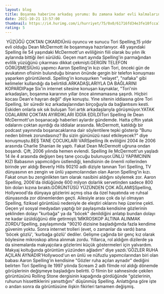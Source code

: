 ```yaml
--- 
layout: blog
title: Boşanma haberine arkadaş yorumu: Bu zamana kadar evli kalmalarına şaşırdık!
date: 2021-10-21 13:57:00
thumbnail: https://i4.hurimg.com/i/hurriyet/75/0x0/61716fd34e3fe10fcca7ca88.jpg
rating: 5
---
```

 YÜZÜĞÜ ÇOKTAN ÇIKARDIÜnlü oyuncu ve sunucu Tori Spelling,15 yıldır evli olduğu Dean McDermott ile boşanmaya hazırlanıyor. 48 yaşındaki Spelling ile 54 yaşındaki McDermott'un evliliğinin fiili olarak bu yılın ilk aylarında bittiği ileri sürüldü. Geçen mart ayında Spelling'in parmağından evlilik yüzüğünü çıkarması dikkat çekmişti.GERGİN TELEFON GÖRÜŞMESİÜnlü yapımcı Aaron Spelling'in kızı olan Tori, önceki gün de avukatının ofisinin bulunduğu binanın önünde gergin bir telefon konuşması yaparken görüntülendi. Spelling'in konuşurken "velayet", "nafaka" gibi kelimeler kullandığı da belirtildi.ARKADAŞLARIYLA DA BAĞLARINI KOPARDIPage Six'in internet sitesine konuşan kaynaklar, "Tori'nin arkadaşları, boşanma kararının yıllar önce alınmamasına şaşırdı. Hiçbiri kocası Dean'e hayran değil" diye konuştu. Yine sitenin iddiasına göre Tori Spelling, bir süredir kız arkadaşlarından birçoğuyla da bağlantısını kesti. Eskiden onlarla sık sık buluşan Tori artık arkadaşlarıyla görüşmüyor.YATAK ODALARINI ÇOKTAN AYIRDIKLARI İDDİA EDİLDİTori Spelling ile Dean McDermott'un boşanacağı haberleri aylardır gündemde. Hatta çiftin yatak odalarını çoktan ayırdığı da iddialar arasında. McDermott, katıldığı bir podcast yayınında boşanacaklarına dair söylentilere tepki gösterip "Bunu neden bilmek zorundasınız? Bu sizin gününüzü nasıl etkileyecek?" diye konuşmuştu.BEŞ TANE ÇOCUKLARI VARSpelling ilk evliliğini 2004 ile 2006 arasında Charlie Shanian ile yaptı. Fakat Dean McDermott uğruna ondan boşandı. Çift, 2006 yılında hemen evlendi. Spelling ile McDermott'un yaşladı 14 ile 4 arasında değişen beş tane çocuğu bulunuyor.ÜNLÜ YAPIMCININ KIZI Babasının yapımcılığını üstlendiği, kendisinin de önemli rollerinden birinde yer aldığı Beverly Hills 90210 adlı diziyle tanınan Tori Spelling, TV dünyasının en zengin ve ünlü yapımcılarından olan Aaron Spelling'in kızı. Fakat onun bu zenginlikten tam olarak nasibini aldığını söylemek zor. Aaron Spelling, 2006'da öldüğünde 600 milyon dolarlık servetinden sadece 800 bin doları kızına bıraktı.GÖRÜNTÜSÜ YÜZÜNDEN ÇOK AĞLAMIŞSpelling, Hollywood'da dünyaya gözlerini açmış olsa da özel hayatında ve ruhsal dünyasında zor dönemlerden geçti. Ailesiyle arası çok da iyi olmayan Spelling, fiziksel görüntüsü nedeniyle de eleştiri oklarını hep üzerine çekti. Geçen yıl sosyal medyadan yaptığı bir paylaşımda kendisine gözlerinin şeklinden dolayı "kurbağa" ya da "böcek" denildiğini anlatıp bundan dolayı ne kadar üzüldüğünü dile getirmişti.'MİKROSKOP ALTINA ALINMAK ZORDU'Spelling, paylaşımında "90210 dizisine başladığımda fazla kendime güvenim yoktu. Sonra internet trolleri (evet, o zamanlar da vardı) bana 'böcek gözlü', 'kurbağa gözlü' dediler. Gelişme çağında bir genç kız olarak böylesine mikroskop altına alınmak zordu. Yıllarca, rol aldığım dizilerde ya da sinemalarda makyajcılara gözlerimi küçük göstermeleri için yalvardım. Makyaj koltuğunda görüntüm yüzünden ağladım" diye yazdı.'GÖZLER RUHA AÇILAN AYNADIR'Hollywood'un en ünlü ve nüfuzlu yapımcılarından biri olan babası Aaron Spelling'in kendisine "Gözler ruha açılan aynadır" dediğini belirten Tori Spelling ile 1997 yılında Scream 2 adlı filmde rol aldığı dönemde görüşlerinin değişmeye başladığını belirtti. O filmin bir sahnesinde çekilen görüntüsünü Rolling Stone dergisinin kapağında gördüğünde "gözlerinin, ruhunun hissettiklerini yansıttığını" düşünmüş Spelling. Anlattığına göre işte o andan sonra da görüntüsüne ilişkin fikirleri tamamen değişmiş. 